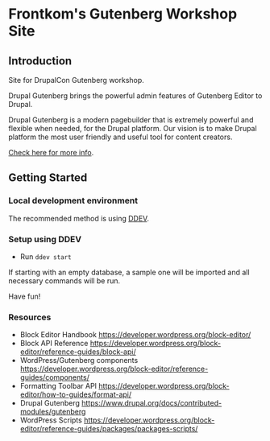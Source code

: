 # Frontkom's Gutenberg Workshop Site
## Introduction
Site for DrupalCon Gutenberg workshop.

Drupal Gutenberg brings the powerful admin features of Gutenberg Editor to Drupal.

Drupal Gutenberg is a modern pagebuilder that is extremely powerful and flexible when needed, for the Drupal platform. Our vision is to make Drupal platform the most user friendly and useful tool for content creators.

[Check here for more info](https://drupalgutenberg.org/).

## Getting Started
### Local development environment
The recommended method is using [DDEV](https://ddev.readthedocs.io/en/stable/#installation). 

### Setup using DDEV
- Run `ddev start`

If starting with an empty database, a sample one will be imported and all necessary commands will be run.

Have fun!

### Resources
- Block Editor Handbook
  https://developer.wordpress.org/block-editor/
- Block API Reference
  https://developer.wordpress.org/block-editor/reference-guides/block-api/
- WordPress/Gutenberg components
  https://developer.wordpress.org/block-editor/reference-guides/components/ 
- Formatting Toolbar API
  https://developer.wordpress.org/block-editor/how-to-guides/format-api/ 
- Drupal Gutenberg
  https://www.drupal.org/docs/contributed-modules/gutenberg
- WordPress Scripts
  https://developer.wordpress.org/block-editor/reference-guides/packages/packages-scripts/